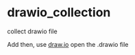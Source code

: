 # drawio_collection
collect drawio file

Add then, use [draw.io](https://www.draw.io/) open the .drawio file

